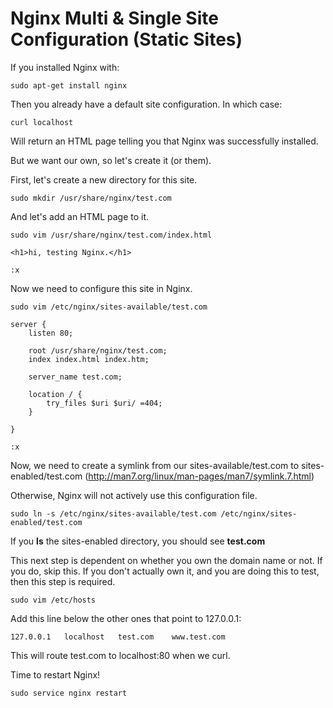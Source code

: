 # Nginx Multi & Single Site Configuration (Static Sites)
If you installed Nginx with:

```
sudo apt-get install nginx
```

Then you already have a default site configuration. In which case:

```
curl localhost
```

Will return an HTML page telling you that Nginx was successfully installed.

But we want our own, so let's create it (or them).

First, let's create a new directory for this site.
```
sudo mkdir /usr/share/nginx/test.com
```

And let's add an HTML page to it.
```
sudo vim /usr/share/nginx/test.com/index.html

<h1>hi, testing Nginx.</h1>

:x
```

Now we need to configure this site in Nginx.
```
sudo vim /etc/nginx/sites-available/test.com
```
```
server {
	listen 80;

	root /usr/share/nginx/test.com;
	index index.html index.htm;

	server_name test.com;

	location / {
		try_files $uri $uri/ =404;
	}

}

:x
```
Now, we need to create a symlink from our sites-available/test.com to sites-enabled/test.com (http://man7.org/linux/man-pages/man7/symlink.7.html)

Otherwise, Nginx will not actively use this configuration file.

```
sudo ln -s /etc/nginx/sites-available/test.com /etc/nginx/sites-enabled/test.com
```

If you **ls** the sites-enabled directory, you should see **test.com**

This next step is dependent on whether you own the domain name or not. If you do, skip this.
If you don't actually own it, and you are doing this to test, then this step is required.

```
sudo vim /etc/hosts
```
Add this line below the other ones that point to 127.0.0.1:
```
127.0.0.1	localhost	test.com	www.test.com
```
This will route test.com to localhost:80 when we curl.

Time to restart Nginx!
```
sudo service nginx restart
```
